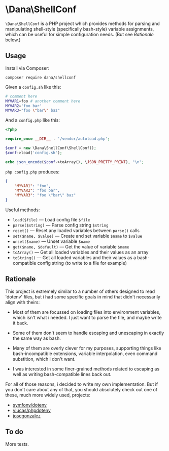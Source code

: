 # \Dana\ShellConf

`\Dana\ShellConf` is a PHP project which provides methods for parsing and
manipulating shell-style (specifically bash-style) variable assignments, which
can be useful for simple configuration needs. (But see *Rationale* below.)

## Usage

Install via Composer:

```
composer require dana/shellconf
```

Given a `config.sh` like this:

```bash
# comment here
MYVAR1=foo # another comment here
MYVAR2='foo bar'
MYVAR3="foo \"bar\" baz"
```

And a `config.php` like this:

```php
<?php

require_once __DIR__ . '/vendor/autoload.php';

$conf = new \Dana\ShellConf\ShellConf();
$conf->load('config.sh');

echo json_encode($conf->toArray(), \JSON_PRETTY_PRINT), "\n";
```

`php config.php` produces:

```json
{
    "MYVAR1": "foo",
    "MYVAR2": "foo bar",
    "MYVAR3": "foo \"bar\" baz"
}
```

Useful methods:

* `load($file)` — Load config file `$file`
* `parse($string)` — Parse config string `$string`
* `reset()` — Reset any loaded variables between `parse()` calls
* `set($name, $value)` — Create and set variable `$name` to `$value`
* `unset($name)` — Unset variable `$name`
* `get($name, $default)` — Get the value of variable `$name`
* `toArray()` — Get all loaded variables and their values as an array
* `toString()` — Get all loaded variables and their values as a bash-compatible
  config string (to write to a file for example)

## Rationale

This project is extremely similar to a number of others designed to read
'dotenv' files, but i had some specific goals in mind that didn't necessarily
align with theirs:

* Most of them are focussed on loading files into environment variables, which
  isn't what i needed. I just want to parse the file, and maybe write it back.

* Some of them don't seem to handle escaping and unescaping in exactly the same
  way as bash.

* Many of them are overly clever for my purposes, supporting things like
  bash-incompatible extensions, variable interpolation, even command substition,
  which i don't want.

* I was interested in some finer-grained methods related to escaping as well as
  writing bash-compatible lines back out.

For all of those reasons, i decided to write my own implementation. But if you
don't care about any of that, you should absolutely check out one of these, much
more widely used, projects:

* [symfony/dotenv](https://github.com/symfony/dotenv)
* [vlucas/phpdotenv](https://github.com/vlucas/phpdotenv)
* [josegonzalez](https://github.com/josegonzalez/php-dotenv)

## To do

More tests.

